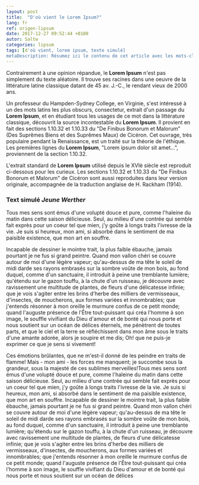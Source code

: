 ```yaml
---
layout: post
title:  "D'où vient le Lorem Ipsum?"
lang: fr
ref: origen-lipsum
date: 2017-12-27 09:52:44 +0100
autor: Saltw
categories: lipsum
tags: [d'où vient, lorem ipsum, texte simulé]
metaDescription: Résumez ici le contenu de cet article avec les mots-clés qui seront discutés plus en détail. Il s'agit de les attirer sur votre site Web sans déformer ou exagérer.
---
```


Contrairement à une opinion répandue, le **Lorem Ipsum** n'est pas simplement du texte aléatoire. Il trouve ses racines dans une oeuvre de la littérature latine classique datant de 45 av. J.-C., le rendant vieux de 2000 ans.

Un professeur du Hampden-Sydney College, en Virginie, s'est intéressé à un des mots latins les plus obscurs, consectetur, extrait d'un passage du **Lorem Ipsum**, et en étudiant tous les usages de ce mot dans la littérature classique, découvrit la source incontestable du **Lorem Ipsum**. Il provient en fait des sections 1.10.32 et 1.10.33 du "De Finibus Bonorum et Malorum" (Des Suprêmes Biens et des Suprêmes Maux) de Cicéron. Cet ouvrage, très populaire pendant la Renaissance, est un traité sur la théorie de l'éthique. Les premières lignes du **Lorem Ipsum**, "Lorem ipsum dolor sit amet...", proviennent de la section 1.10.32.

L'extrait standard de **Lorem Ipsum** utilisé depuis le XVIè siècle est reproduit ci-dessous pour les curieux. Les sections 1.10.32 et 1.10.33 du "De Finibus Bonorum et Malorum" de Cicéron sont aussi reproduites dans leur version originale, accompagnée de la traduction anglaise de H. Rackham (1914).

### Text simulé _Jeune Werther_

Tous mes sens sont émus d'une volupté douce et pure, comme l'haleine du matin dans cette saison délicieuse. Seul, au milieu d'une contrée qui semble fait exprès pour un coeur tel que mien, j'y goûte à longs traits l'ivresse de la vie. Je suis si heureux, mon ami, si absorbé dans le sentiment de ma paisible existence, que mon art en souffre.

Incapable de dessiner le mointre trait, la plus faible ébauche, jamais pourtant je ne fus si grand peintre.
Quand mon vallon chéri se couvre autour de moi d'une légère vapeur; qu'au-dessus de ma tête le soleil de midi darde ses rayons embrasés sur la sombre voûte de mon bois, au fond duquel, comme d'un sanctuaire, il introduit à peine une tremblante lumière; qu'étendu sur le gazon touffu, à la chute d'un ruisseau, je découvre avec ravissement une multitude de plantes, de fleurs d'une délicatesse infinie; que je vois s'agiter entre les brins d'herbe des milliers de vermisseaux, d'insectes, de moucherons, aux formes variées et innombrables; que j'entends résonner à mon oreille le murmure confus de ce petit monde; quand l'auguste présence de l'Être tout-puissant qui créa l'homme à son image, le souffle vivifiant du Dieu d'amour et de bonté qui nous porte et nous soutient sur un océan de délices éternels, me pénètrent de toutes parts, et que le ciel et la terre se réfléchissent dans mon âme sous le traits d'une amante adorée, alors je soupire et me dis; Oh! que ne puis-je exprimer ce que je sens si vivement!

Ces émotions brûlantes, que ne m'est-il donné de les peindre en traits de flamme! Mais - mon ami - les forces me manquent; je succombe sous la grandeur, sous la majesté de ces sublimes merveilles!Tous mes sens sont émus d'une volupté douce et pure, comme l'haleine du matin dans cette saison délicieuse. Seul, au milieu d'une contrée qui semble fait exprès pour un coeur tel que mien, j'y goûte à longs traits l'ivresse de la vie. Je suis si heureux, mon ami, si absorbé dans le sentiment de ma paisible existence, que mon art en souffre. Incapable de dessiner le mointre trait, la plus faible ébauche, jamais pourtant je ne fus si grand peintre. Quand mon vallon chéri se couvre autour de moi d'une légère vapeur; qu'au-dessus de ma tête le soleil de midi darde ses rayons embrasés sur la sombre voûte de mon bois, au fond duquel, comme d'un sanctuaire, il introduit à peine une tremblante lumière; qu'étendu sur le gazon touffu, à la chute d'un ruisseau, je découvre avec ravissement une multitude de plantes, de fleurs d'une délicatesse infinie; que je vois s'agiter entre les brins d'herbe des milliers de vermisseaux, d'insectes, de moucherons, aux formes variées et innombrables; que j'entends résonner à mon oreille le murmure confus de ce petit monde; quand l'auguste présence de l'Être tout-puissant qui créa l'homme à son image, le souffle vivifiant du Dieu d'amour et de bonté qui nous porte et nous soutient sur un océan de délices
